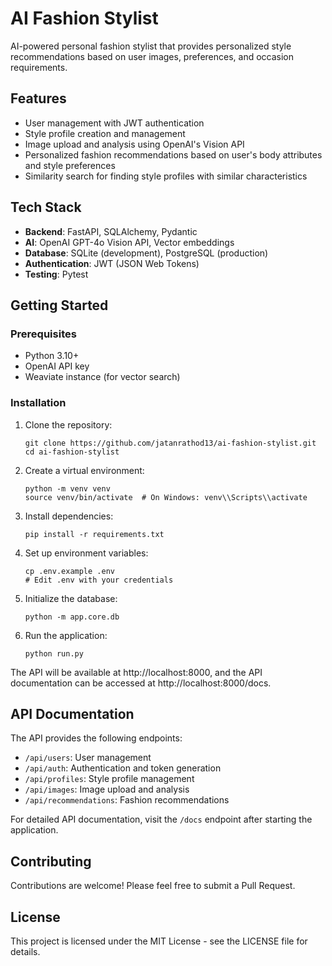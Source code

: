# AI Fashion Stylist

AI-powered personal fashion stylist that provides personalized style recommendations based on user images, preferences, and occasion requirements.

## Features

- User management with JWT authentication
- Style profile creation and management
- Image upload and analysis using OpenAI's Vision API
- Personalized fashion recommendations based on user's body attributes and style preferences
- Similarity search for finding style profiles with similar characteristics

## Tech Stack

- **Backend**: FastAPI, SQLAlchemy, Pydantic
- **AI**: OpenAI GPT-4o Vision API, Vector embeddings
- **Database**: SQLite (development), PostgreSQL (production)
- **Authentication**: JWT (JSON Web Tokens)
- **Testing**: Pytest

## Getting Started

### Prerequisites

- Python 3.10+
- OpenAI API key
- Weaviate instance (for vector search)

### Installation

1. Clone the repository:
   ```
   git clone https://github.com/jatanrathod13/ai-fashion-stylist.git
   cd ai-fashion-stylist
   ```

2. Create a virtual environment:
   ```
   python -m venv venv
   source venv/bin/activate  # On Windows: venv\\Scripts\\activate
   ```

3. Install dependencies:
   ```
   pip install -r requirements.txt
   ```

4. Set up environment variables:
   ```
   cp .env.example .env
   # Edit .env with your credentials
   ```

5. Initialize the database:
   ```
   python -m app.core.db
   ```

6. Run the application:
   ```
   python run.py
   ```

The API will be available at http://localhost:8000, and the API documentation can be accessed at http://localhost:8000/docs.

## API Documentation

The API provides the following endpoints:

- `/api/users`: User management
- `/api/auth`: Authentication and token generation
- `/api/profiles`: Style profile management
- `/api/images`: Image upload and analysis
- `/api/recommendations`: Fashion recommendations

For detailed API documentation, visit the `/docs` endpoint after starting the application.

## Contributing

Contributions are welcome! Please feel free to submit a Pull Request.

## License

This project is licensed under the MIT License - see the LICENSE file for details.